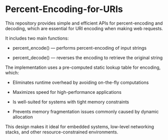 # Percent-Encoding-for-URIs
This repository provides simple and efficient APIs for percent-encoding and decoding, which are essential for URI encoding when making web requests.

It includes two main functions:

   * percent_encode() — performs percent-encoding of input strings

   * percent_decode() — reverses the encoding to retrieve the original string

The implementation uses a pre-computed static lookup table for encoding, which:

   - Eliminates runtime overhead by avoiding on-the-fly computations

   - Maximizes speed for high-performance applications

   - Is well-suited for systems with tight memory constraints

   - Prevents memory fragmentation issues commonly caused by dynamic allocation

This design makes it ideal for embedded systems, low-level networking stacks, and other resource-constrained environments.
